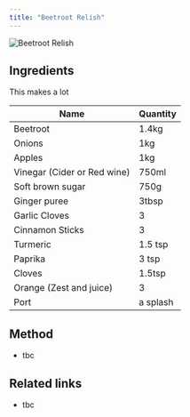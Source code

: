 ```yaml
---
title: "Beetroot Relish"
---
```


![Beetroot Relish](https://itsavegworldafterall.com/wp-content/uploads/2019/12/Beetroot-Relish-5-683x1024.jpg)

## Ingredients

This makes a lot

| Name | Quantity |
| --- | --- |
| Beetroot | 1.4kg |
| Onions | 1kg |
| Apples | 1kg |
| Vinegar (Cider or Red wine) | 750ml |
| Soft brown sugar | 750g |
| Ginger puree | 3tbsp |
| Garlic Cloves | 3 |
| Cinnamon Sticks | 3 |
| Turmeric | 1.5 tsp |
| Paprika | 3 tsp |
| Cloves | 1.5tsp |
| Orange (Zest and juice) | 3 |
| Port | a splash |

## Method

- tbc

## Related links

- tbc

